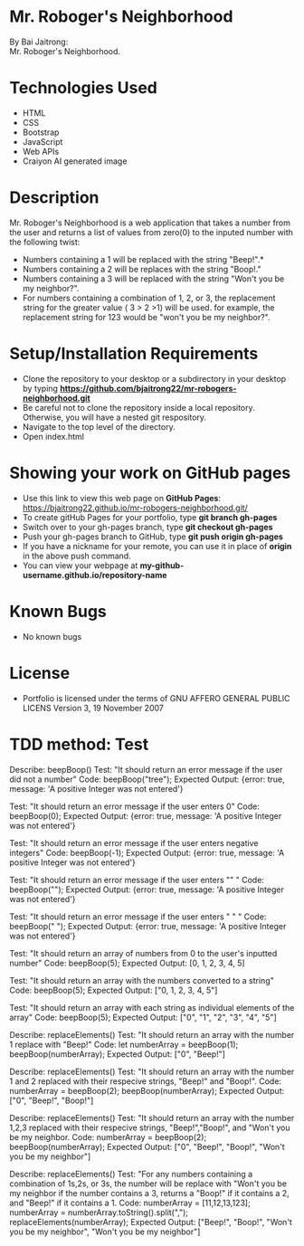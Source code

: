 # Mr. Roboger's Neighborhood
By Bai Jaitrong:  
Mr. Roboger's Neighborhood.  
# Technologies Used
  * HTML
  * CSS
  * Bootstrap
  * JavaScript
  * Web APIs
  * Craiyon AI generated image
# Description
Mr. Roboger's Neighborhood is a web application that takes a number from the user and returns a list of values from zero(0) to the inputed number with the following twist:
  * Numbers containing a 1 will be replaced with the string "Beep!".*
  * Numbers containing a 2 will be replaces with the string "Boop!."
  * Numbers containing a 3 will be replaced with the string "Won't you be my neighbor?".
  * For numbers containing a combination of 1, 2, or 3, the replacement string for the greater value ( 3 > 2 >1) will be used. for example,  the replacement string for 123 would be "won't you be my neighbor?".


# Setup/Installation Requirements
  * Clone the repository to your desktop or a subdirectory in your desktop by typing **https://github.com/bjaitrong22/mr-robogers-neighborhood.git**
  * Be careful not to clone the repository inside a local repository. Otherwise, you will have a nested git respository.
  * Navigate to the top level of the directory.
  * Open index.html 

# Showing your work on GitHub pages
  * Use this link to view this web page on **GitHub Pages**: https://bjaitrong22.github.io/mr-robogers-neighborhood.git/
  * To create gitHub Pages for your portfolio, type **git branch gh-pages**
  * Switch over to your gh-pages branch, type **git checkout gh-pages**
  * Push your gh-pages branch to GitHub, type **git push origin gh-pages**
  * If you have a nickname for your remote, you can use it in place of **origin** in the above push command.
  * You can view your webpage at **my-github-username.github.io/repository-name**

# Known Bugs
  * No known bugs
# License
 * Portfolio is licensed under the terms of GNU AFFERO GENERAL PUBLIC LICENS Version 3, 19 November 2007

# TDD method: Test
Describe: beepBoop()
Test: "It should return an error message if the user did not a number"
Code: beepBoop("tree");
Expected Output: {error: true, message: 'A positive Integer was not entered'}

Test: "It should return an error message if the user enters 0"
Code: beepBoop(0);
Expected Output: {error: true, message: 'A positive Integer was not entered'}

Test: "It should return an error message if the user enters negative integers"
Code: beepBoop(-1);
Expected Output: {error: true, message: 'A positive Integer was not entered'}

Test: "It should return an error message if the user enters "" "
Code: beepBoop("");
Expected Output: {error: true, message: 'A positive Integer was not entered'}

Test: "It should return an error message if the user enters "      " "
Code: beepBoop("      ");
Expected Output: {error: true, message: 'A positive Integer was not entered'}
  
Test: "It should return an array of numbers from 0 to the user's inputted number"
Code: beepBoop(5);
Expected Output: [0, 1, 2, 3, 4, 5]

Test: "It should return an array with the numbers converted to a string"
Code: beepBoop(5);
Expected Output: ["0, 1, 2, 3, 4, 5"]

Test: "It should return an array with each string as individual elements of the array"
Code: beepBoop(5);
Expected Output: ["0", "1", "2", "3", "4", "5"]

Describe: replaceElements()
Test: "It should return an array with the number 1 replace with "Beep!"
Code: let numberArray = beepBoop(1);
      beepBoop(numberArray);
Expected Output: ["0", "Beep!"]

Describe: replaceElements()
Test: "It should return an array with the number 1 and 2 replaced with their respecive strings, "Beep!" and "Boop!".
Code: numberArray = beepBoop(2);
      beepBoop(numberArray);
Expected Output: ["0", "Beep!", "Boop!"]

Describe: replaceElements()
Test: "It should return an array with the number 1,2,3 replaced with their respecive strings, "Beep!","Boop!", and "Won't you be my neighbor.
Code: numberArray = beepBoop(2);
      beepBoop(numberArray);
Expected Output: ["0", "Beep!", "Boop!", "Won't you be my neighbor"]

Describe: replaceElements()
Test: "For any numbers containing a combination of 1s,2s, or 3s, the number will be replace with "Won't you be my neighbor if the number contains a 3, returns a "Boop!" if it contains a 2, and "Beep!" if it contains a 1.
Code: numberArray = [11,12,13,123];
      numberArray = numberArray.toString().split(",");
      replaceElements(numberArray);
Expected Output: ["Beep!", "Boop!", "Won't you be my neighbor", "Won't you be my neighbor"]


